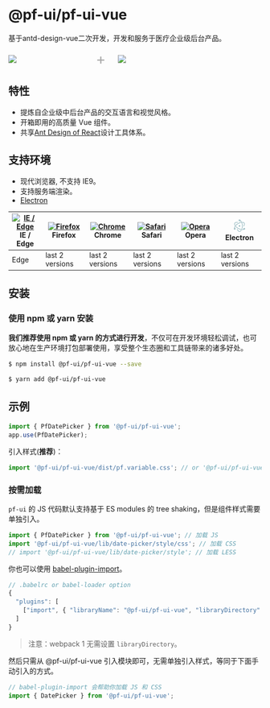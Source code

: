 # @pf-ui/pf-ui-vue

基于antd-design-vue二次开发，开发和服务于医疗企业级后台产品。

<div class="pic-plus">
  <img width="150" src="https://gw.alipayobjects.com/zos/rmsportal/KDpgvguMpGfqaHPjicRK.svg" />
  <span>+</span>
  <img width="160" src="https://qn.antdv.com/vue.png" />
</div>

<style>
.pic-plus > * {
  display: inline-block !important;
  vertical-align: middle;
}
.pic-plus span {
  font-size: 30px;
  color: #aaa;
  margin: 0 20px;
}
</style>

## 特性

- 提炼自企业级中后台产品的交互语言和视觉风格。
- 开箱即用的高质量 Vue 组件。
- 共享[Ant Design of React](http://ant-design.gitee.io/docs/spec/introduce-cn)设计工具体系。

## 支持环境

- 现代浏览器, 不支持 IE9。
- 支持服务端渲染。
- [Electron](https://electronjs.org/)

| [<img src="https://raw.githubusercontent.com/alrra/browser-logos/master/src/edge/edge_48x48.png" alt="IE / Edge" width="24px" height="24px" />](http://godban.github.io/browsers-support-badges/)<br/>IE / Edge | [<img src="https://raw.githubusercontent.com/alrra/browser-logos/master/src/firefox/firefox_48x48.png" alt="Firefox" width="24px" height="24px" />](http://godban.github.io/browsers-support-badges/)<br/>Firefox | [<img src="https://raw.githubusercontent.com/alrra/browser-logos/master/src/chrome/chrome_48x48.png" alt="Chrome" width="24px" height="24px" />](http://godban.github.io/browsers-support-badges/)<br/>Chrome | [<img src="https://raw.githubusercontent.com/alrra/browser-logos/master/src/safari/safari_48x48.png" alt="Safari" width="24px" height="24px" />](http://godban.github.io/browsers-support-badges/)<br/>Safari | [<img src="https://raw.githubusercontent.com/alrra/browser-logos/master/src/opera/opera_48x48.png" alt="Opera" width="24px" height="24px" />](http://godban.github.io/browsers-support-badges/)<br/>Opera | [<img src="https://raw.githubusercontent.com/alrra/browser-logos/master/src/electron/electron_48x48.png" alt="Electron" width="24px" height="24px" />](http://godban.github.io/browsers-support-badges/)<br/>Electron |
| --- | --- | --- | --- | --- | --- |
| Edge | last 2 versions | last 2 versions | last 2 versions | last 2 versions | last 2 versions |


## 安装

### 使用 npm 或 yarn 安装

**我们推荐使用 npm 或 yarn 的方式进行开发**，不仅可在开发环境轻松调试，也可放心地在生产环境打包部署使用，享受整个生态圈和工具链带来的诸多好处。

```bash
$ npm install @pf-ui/pf-ui-vue --save
```

```bash
$ yarn add @pf-ui/pf-ui-vue
```

## 示例

```jsx
import { PfDatePicker } from '@pf-ui/pf-ui-vue';
app.use(PfDatePicker);
```

引入样式(**推荐**)：

```jsx
import '@pf-ui/pf-ui-vue/dist/pf.variable.css'; // or '@pf-ui/pf-ui-vue/dist/pf.variable.less'
```

### 按需加载

`pf-ui` 的 JS 代码默认支持基于 ES modules 的 tree shaking，但是组件样式需要单独引入。

  ```jsx
  import { PfDatePicker } from '@pf-ui/pf-ui-vue'; // 加载 JS
  import '@pf-ui/pf-ui-vue/lib/date-picker/style/css'; // 加载 CSS
  // import '@pf-ui/pf-ui-vue/lib/date-picker/style'; // 加载 LESS
  ```

你也可以使用 [babel-plugin-import](https://github.com/ant-design/babel-plugin-import)。

  ```jsx
  // .babelrc or babel-loader option
  {
    "plugins": [
      ["import", { "libraryName": "@pf-ui/pf-ui-vue", "libraryDirectory": "es", "style": "css" }] // `style: true` 会加载 less 文件
    ]
  }
  ```

  > 注意：webpack 1 无需设置 `libraryDirectory`。

  然后只需从 @pf-ui/pf-ui-vue 引入模块即可，无需单独引入样式，等同于下面手动引入的方式。

  ```jsx
  // babel-plugin-import 会帮助你加载 JS 和 CSS
  import { DatePicker } from '@pf-ui/pf-ui-vue';
  ```

<!-- 下面两种方式都可以只加载用到的组件。

- 使用 [babel-plugin-import](https://github.com/ant-design/babel-plugin-import)（推荐）。

  ```jsx
  // .babelrc or babel-loader option
  {
    "plugins": [
      ["import", { "libraryName": "@pf-ui/pf-ui-vue", "libraryDirectory": "es", "style": "css" }] // `style: true` 会加载 less 文件
    ]
  }
  ```

  > 注意：webpack 1 无需设置 `libraryDirectory`。

  然后只需从 @pf-ui/pf-ui-vue 引入模块即可，无需单独引入样式。等同于下面手动引入的方式。

  ```jsx
  // babel-plugin-import 会帮助你加载 JS 和 CSS
  import { PfDatePicker } from '@pf-ui/pf-ui-vue';
  ```

- 手动引入

  ```jsx
  import DatePicker from '@pf-ui/pf-ui-vue/lib/date-picker'; // 加载 JS
  import '@pf-ui/pf-ui-vue/lib/date-picker/style/css'; // 加载 CSS
  // import '@pf-ui/pf-ui-vue/lib/date-picker/style';         // 加载 LESS
  ``` -->
